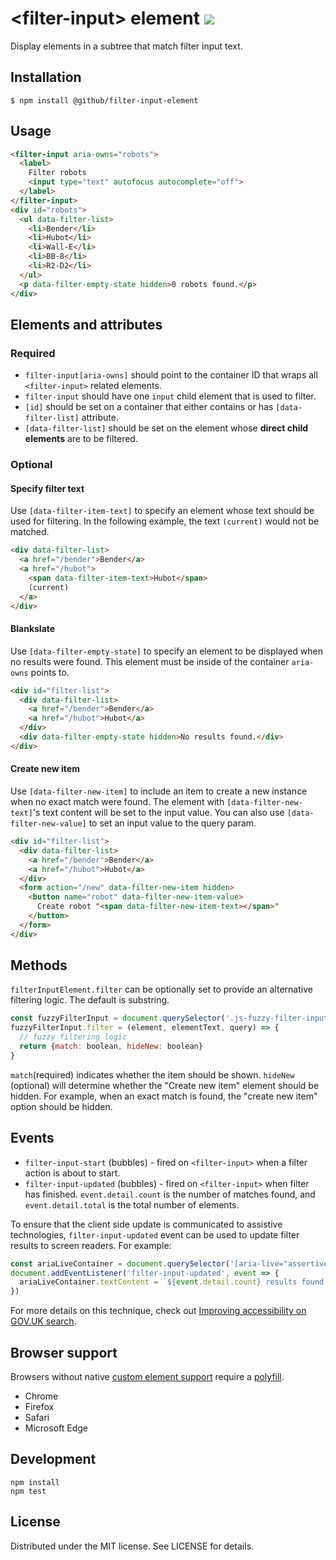 # &lt;filter-input&gt; element ![](https://github.com/github/filter-input-element/workflows/Node%20CI/badge.svg)

Display elements in a subtree that match filter input text.

## Installation

```
$ npm install @github/filter-input-element
```

## Usage

```html
<filter-input aria-owns="robots">
  <label>
    Filter robots
    <input type="text" autofocus autocomplete="off">
  </label>
</filter-input>
<div id="robots">
  <ul data-filter-list>
    <li>Bender</li>
    <li>Hubot</li>
    <li>Wall-E</li>
    <li>BB-8</li>
    <li>R2-D2</li>
  </ul>
  <p data-filter-empty-state hidden>0 robots found.</p>
</div>
```

## Elements and attributes

### Required

- `filter-input[aria-owns]` should point to the container ID that wraps all `<filter-input>` related elements.
- `filter-input` should have one `input` child element that is used to filter.
- `[id]` should be set on a container that either contains or has `[data-filter-list]` attribute.
- `[data-filter-list]` should be set on the element whose **direct child elements** are to be filtered.

### Optional

#### Specify filter text

Use `[data-filter-item-text]` to specify an element whose text should be used for filtering. In the following example, the text `(current)` would not be matched.

```html
<div data-filter-list>
  <a href="/bender">Bender</a>
  <a href="/hubot">
    <span data-filter-item-text>Hubot</span>
    (current)
  </a>
</div>
```

#### Blankslate

Use `[data-filter-empty-state]` to specify an element to be displayed when no results were found. This element must be inside of the container `aria-owns` points to.

```html
<div id="filter-list">
  <div data-filter-list>
    <a href="/bender">Bender</a>
    <a href="/hubot">Hubot</a>
  </div>
  <div data-filter-empty-state hidden>No results found.</div>
</div>
```

#### Create new item

Use `[data-filter-new-item]` to include an item to create a new instance when no exact match were found. The element with `[data-filter-new-text]`'s text content will be set to the input value. You can also use `[data-filter-new-value]` to set an input value to the query param.

```html
<div id="filter-list">
  <div data-filter-list>
    <a href="/bender">Bender</a>
    <a href="/hubot">Hubot</a>
  </div>
  <form action="/new" data-filter-new-item hidden>
    <button name="robot" data-filter-new-item-value>
      Create robot "<span data-filter-new-item-text></span>"
    </button>
  </form>
</div>
```

## Methods

`filterInputElement.filter` can be optionally set to provide an alternative filtering logic. The default is substring.

```js
const fuzzyFilterInput = document.querySelector('.js-fuzzy-filter-input')
fuzzyFilterInput.filter = (element, elementText, query) => {
  // fuzzy filtering logic
  return {match: boolean, hideNew: boolean}
}
```

`match`(required) indicates whether the item should be shown. `hideNew` (optional) will determine whether the "Create new item" element should be hidden. For example, when an exact match is found, the "create new item" option should be hidden.

## Events

- `filter-input-start` (bubbles) - fired on `<filter-input>` when a filter action is about to start.
- `filter-input-updated` (bubbles) - fired on `<filter-input>` when filter has finished. `event.detail.count` is the number of matches found, and `event.detail.total` is the total number of elements.

To ensure that the client side update is communicated to assistive technologies, `filter-input-updated` event can be used to update filter results to screen readers. For example:

```js
const ariaLiveContainer = document.querySelector('[aria-live="assertive"]')
document.addEventListener('filter-input-updated', event => {
  ariaLiveContainer.textContent = `${event.detail.count} results found.`
})
```

For more details on this technique, check out [Improving accessibility on GOV.UK search](https://technology.blog.gov.uk/2014/08/14/improving-accessibility-on-gov-uk-search/).

## Browser support

Browsers without native [custom element support][support] require a [polyfill][].

- Chrome
- Firefox
- Safari
- Microsoft Edge

[support]: https://caniuse.com/#feat=custom-elementsv1
[polyfill]: https://github.com/webcomponents/custom-elements

## Development

```
npm install
npm test
```

## License

Distributed under the MIT license. See LICENSE for details.
